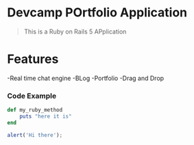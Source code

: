 # Devcamp POrtfolio Application

>This is a Ruby on Rails 5 APplication

# Features

-Real time chat engine
-BLog
-Portfolio
-Drag and Drop

### Code Example

```ruby
def my_ruby_method
	puts "here it is"
end
```

```Javascript
alert('Hi there');
```